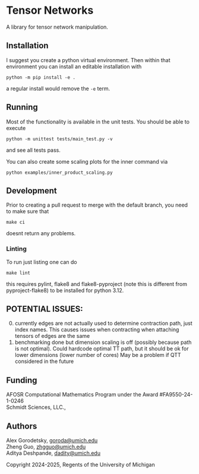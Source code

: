 # Tensor Networks

A library for tensor network manipulation.

## Installation
I suggest you create a python virtual environment. Then within that environment you can install an editable installation with
```
python -m pip install -e .
```
a regular install would remove the `-e` term.

## Running

Most of the functionality is available in the unit tests. You should be able to execute 
```
python -m unittest tests/main_test.py -v
```
and see all tests pass.

You can also create some scaling plots for the inner command via
```
python examples/inner_product_scaling.py
```

## Development 

Prior to creating a pull request to merge with the default branch, you need to make sure that 
```
make ci
```
doesnt return any problems.

### Linting

To run just listing one can do 
```
make lint
```
this requires pylint, flake8 and flake8-pyproject (note this is different from pyproject-flake8) to be installed for python 3.12.

## POTENTIAL ISSUES:
0. currently edges are not actually used to determine contraction path, just index names. This causes issues when contracting when attaching tensors of edges are the same
1. benchmarking done but dimension scaling is off (possibly because path is not optimal). Could hardcode optimal TT path, but it should be ok for lower dimensions (lower number of cores) May be a problem if QTT considered in the future

## Funding
AFOSR Computational Mathematics Program under the Award \#FA9550-24-1-0246  
Schmidt Sciences, LLC.,

## Authors
Alex Gorodetsky, goroda@umich.edu  
Zheng Guo, zhgguo@umich.edu  
Aditya Deshpande, dadity@umich.edu

Copyright 2024-2025, Regents of the University of Michigan
